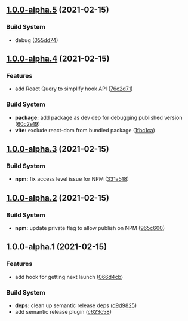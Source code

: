 ## [1.0.0-alpha.5](https://github.com/JeffBeltran/vega/compare/v1.0.0-alpha.4...v1.0.0-alpha.5) (2021-02-15)


### Build System

* debug ([055dd74](https://github.com/JeffBeltran/vega/commit/055dd745d1c66565756ab4868fd5c0265da8f946))

## [1.0.0-alpha.4](https://github.com/JeffBeltran/vega/compare/v1.0.0-alpha.3...v1.0.0-alpha.4) (2021-02-15)


### Features

* add React Query to simplify hook API ([76c2d71](https://github.com/JeffBeltran/vega/commit/76c2d71cdff85f327f3a4340f75ff4cd8a1ef959))


### Build System

* **package:** add package as dev dep for debugging published  version ([60c2e19](https://github.com/JeffBeltran/vega/commit/60c2e19160f162a28a018a044d1dadbacbe8200b))
* **vite:** exclude react-dom from bundled package ([1fbc1ca](https://github.com/JeffBeltran/vega/commit/1fbc1cab17b2b696f8b3e1ef92b0630574bb2ce9))

## [1.0.0-alpha.3](https://github.com/JeffBeltran/vega/compare/v1.0.0-alpha.2...v1.0.0-alpha.3) (2021-02-15)


### Build System

* **npm:** fix access level issue for NPM ([331a518](https://github.com/JeffBeltran/vega/commit/331a5186fd16662c91cdbca5294f9a5fedade3ba))

## [1.0.0-alpha.2](https://github.com/JeffBeltran/vega/compare/v1.0.0-alpha.1...v1.0.0-alpha.2) (2021-02-15)


### Build System

* **npm:** update private flag to allow publish on NPM ([965c600](https://github.com/JeffBeltran/vega/commit/965c600bc7b546a0bb242742f518a213dfd6e146))

## 1.0.0-alpha.1 (2021-02-15)


### Features

* add hook for getting next launch ([066d4cb](https://github.com/JeffBeltran/vega/commit/066d4cb0530c26f67e58fc40e53f0465908277b1))


### Build System

* **deps:** clean up semantic release deps ([d9d9825](https://github.com/JeffBeltran/vega/commit/d9d9825321340d07abb7ddf57b62fb1255e160e4))
* add semantic release plugin ([c623c58](https://github.com/JeffBeltran/vega/commit/c623c58c618b70b51287f4442c1ddfa1958e35e4))

